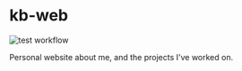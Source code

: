 # kb-web
![test workflow](https://github.com/senyc/kb-web/actions/workflows/tests.yml/badge.svg)

Personal website about me, and the projects I've worked on.
